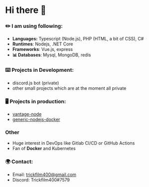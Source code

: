 # Hi there 👋

### ✏️ I am using following:
- **Languages:** Typescript (Node.js), PHP (HTML, a bit of CSS), C#
- **Runtimes**: Nodejs, .NET Core
- **Frameworks**: Vue.js, express
- **📊 Databases**: Mysql, MongoDB, redis

### ⌨️ Projects in Development:
- discord.js bot (private)
- other small projects which are at the moment all private

### 🖥️ Projects in production:
- [vantage-node](https://github.com/trickfilm400/vantage-node)
- [generic-nodejs-docker](https://github.com/trickfilm400/generic-nodejs-docker)

### Other
- Huge interest in DevOps like Gitlab CI/CD or GitHub Actions
- Fan of **Docker** and Kubernetes

### 🌍 Contact:
- Email: trickfilm400@gmail.com
- Discord: Trickfilm400#7579
